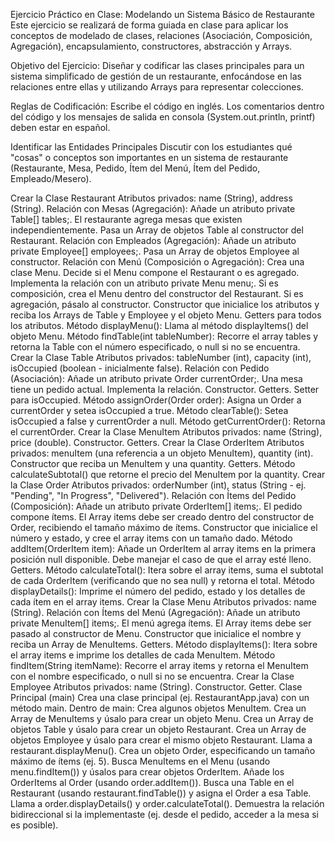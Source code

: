 Ejercicio Práctico en Clase: Modelando un Sistema Básico de Restaurante
Este ejercicio se realizará de forma guiada en clase para aplicar los conceptos de modelado de clases, relaciones (Asociación, Composición, Agregación), encapsulamiento, constructores, abstracción y Arrays.

Objetivo del Ejercicio: Diseñar y codificar las clases principales para un sistema simplificado de gestión de un restaurante, enfocándose en las relaciones entre ellas y utilizando Arrays para representar colecciones.

Reglas de Codificación: Escribe el código en inglés. Los comentarios dentro del código y los mensajes de salida en consola (System.out.println, printf) deben estar en español.

Identificar las Entidades Principales
Discutir con los estudiantes qué "cosas" o conceptos son importantes en un sistema de restaurante (Restaurante, Mesa, Pedido, Ítem del Menú, Ítem del Pedido, Empleado/Mesero).

Crear la Clase Restaurant
Atributos privados: name (String), address (String).
Relación con Mesas (Agregación): Añade un atributo private Table[] tables;. El restaurante agrega mesas que existen independientemente. Pasa un Array de objetos Table al constructor del Restaurant.
Relación con Empleados (Agregación): Añade un atributo private Employee[] employees;. Pasa un Array de objetos Employee al constructor.
Relación con Menú (Composición o Agregación): Crea una clase Menu. Decide si el Menu compone el Restaurant o es agregado. Implementa la relación con un atributo private Menu menu;. Si es composición, crea el Menu dentro del constructor del Restaurant. Si es agregación, pásalo al constructor.
Constructor que inicialice los atributos y reciba los Arrays de Table y Employee y el objeto Menu.
Getters para todos los atributos.
Método displayMenu(): Llama al método displayItems() del objeto Menu.
Método findTable(int tableNumber): Recorre el array tables y retorna la Table con el número especificado, o null si no se encuentra.
Crear la Clase Table
Atributos privados: tableNumber (int), capacity (int), isOccupied (boolean - inicialmente false).
Relación con Pedido (Asociación): Añade un atributo private Order currentOrder;. Una mesa tiene un pedido actual. Implementa la relación.
Constructor.
Getters.
Setter para isOccupied.
Método assignOrder(Order order): Asigna un Order a currentOrder y setea isOccupied a true.
Método clearTable(): Setea isOccupied a false y currentOrder a null.
Método getCurrentOrder(): Retorna el currentOrder.
Crear la Clase MenuItem
Atributos privados: name (String), price (double).
Constructor.
Getters.
Crear la Clase OrderItem
Atributos privados: menuItem (una referencia a un objeto MenuItem), quantity (int).
Constructor que reciba un MenuItem y una quantity.
Getters.
Método calculateSubtotal() que retorne el precio del MenuItem por la quantity.
Crear la Clase Order
Atributos privados: orderNumber (int), status (String - ej. "Pending", "In Progress", "Delivered").
Relación con Ítems del Pedido (Composición): Añade un atributo private OrderItem[] items;. El pedido compone ítems. El Array items debe ser creado dentro del constructor de Order, recibiendo el tamaño máximo de ítems.
Constructor que inicialice el número y estado, y cree el array items con un tamaño dado.
Método addItem(OrderItem item): Añade un OrderItem al array items en la primera posición null disponible. Debe manejar el caso de que el array esté lleno.
Getters.
Método calculateTotal(): Itera sobre el array items, suma el subtotal de cada OrderItem (verificando que no sea null) y retorna el total.
Método displayDetails(): Imprime el número del pedido, estado y los detalles de cada ítem en el array items.
Crear la Clase Menu
Atributos privados: name (String).
Relación con Ítems del Menú (Agregación): Añade un atributo private MenuItem[] items;. El menú agrega ítems. El Array items debe ser pasado al constructor de Menu.
Constructor que inicialice el nombre y reciba un Array de MenuItems.
Getters.
Método displayItems(): Itera sobre el array items e imprime los detalles de cada MenuItem.
Método findItem(String itemName): Recorre el array items y retorna el MenuItem con el nombre especificado, o null si no se encuentra.
Crear la Clase Employee
Atributos privados: name (String).
Constructor.
Getter.
Clase Principal (main)
Crea una clase principal (ej. RestaurantApp.java) con un método main.
Dentro de main:
Crea algunos objetos MenuItem.
Crea un Array de MenuItems y úsalo para crear un objeto Menu.
Crea un Array de objetos Table y úsalo para crear un objeto Restaurant.
Crea un Array de objetos Employee y úsalo para crear el mismo objeto Restaurant.
Llama a restaurant.displayMenu().
Crea un objeto Order, especificando un tamaño máximo de ítems (ej. 5).
Busca MenuItems en el Menu (usando menu.findItem()) y úsalos para crear objetos OrderItem.
Añade los OrderItems al Order (usando order.addItem()).
Busca una Table en el Restaurant (usando restaurant.findTable()) y asigna el Order a esa Table.
Llama a order.displayDetails() y order.calculateTotal().
Demuestra la relación bidireccional si la implementaste (ej. desde el pedido, acceder a la mesa si es posible).
